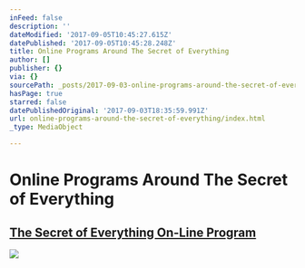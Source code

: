 ```yaml
---
inFeed: false
description: ''
dateModified: '2017-09-05T10:45:27.615Z'
datePublished: '2017-09-05T10:45:28.248Z'
title: Online Programs Around The Secret of Everything
author: []
publisher: {}
via: {}
sourcePath: _posts/2017-09-03-online-programs-around-the-secret-of-everything.md
hasPage: true
starred: false
datePublishedOriginal: '2017-09-03T18:35:59.991Z'
url: online-programs-around-the-secret-of-everything/index.html
_type: MediaObject

---
```

# Online Programs Around The Secret of Everything

## [The Secret of Everything On-Line Program][0]
![](https://the-grid-user-content.s3-us-west-2.amazonaws.com/6e839036-30e8-4544-8ccc-bafdb7b2b23e.jpg)

[0]: https://www.drannecurtis.cool/
